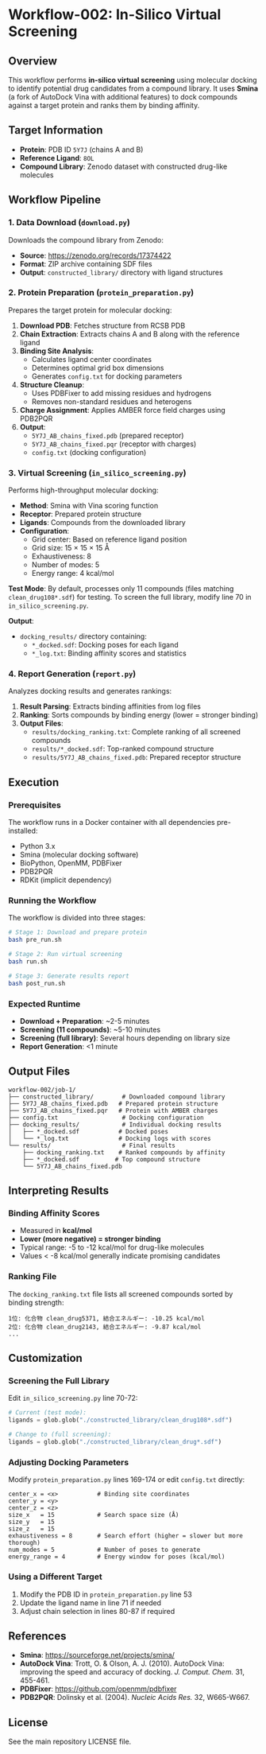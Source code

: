 # Workflow-002: In-Silico Virtual Screening

## Overview

This workflow performs **in-silico virtual screening** using molecular docking to identify potential drug candidates from a compound library. It uses **Smina** (a fork of AutoDock Vina with additional features) to dock compounds against a target protein and ranks them by binding affinity.

## Target Information

- **Protein**: PDB ID `5Y7J` (chains A and B)
- **Reference Ligand**: `8OL`
- **Compound Library**: Zenodo dataset with constructed drug-like molecules

## Workflow Pipeline

### 1. Data Download (`download.py`)
Downloads the compound library from Zenodo:
- **Source**: https://zenodo.org/records/17374422
- **Format**: ZIP archive containing SDF files
- **Output**: `constructed_library/` directory with ligand structures

### 2. Protein Preparation (`protein_preparation.py`)

Prepares the target protein for molecular docking:

1. **Download PDB**: Fetches structure from RCSB PDB
2. **Chain Extraction**: Extracts chains A and B along with the reference ligand
3. **Binding Site Analysis**:
   - Calculates ligand center coordinates
   - Determines optimal grid box dimensions
   - Generates `config.txt` for docking parameters
4. **Structure Cleanup**:
   - Uses PDBFixer to add missing residues and hydrogens
   - Removes non-standard residues and heterogens
5. **Charge Assignment**: Applies AMBER force field charges using PDB2PQR
6. **Output**:
   - `5Y7J_AB_chains_fixed.pdb` (prepared receptor)
   - `5Y7J_AB_chains_fixed.pqr` (receptor with charges)
   - `config.txt` (docking configuration)

### 3. Virtual Screening (`in_silico_screening.py`)

Performs high-throughput molecular docking:

- **Method**: Smina with Vina scoring function
- **Receptor**: Prepared protein structure
- **Ligands**: Compounds from the downloaded library
- **Configuration**:
  - Grid center: Based on reference ligand position
  - Grid size: 15 × 15 × 15 Å
  - Exhaustiveness: 8
  - Number of modes: 5
  - Energy range: 4 kcal/mol

**Test Mode**: By default, processes only 11 compounds (files matching `clean_drug108*.sdf`) for testing. To screen the full library, modify line 70 in `in_silico_screening.py`.

**Output**:
- `docking_results/` directory containing:
  - `*_docked.sdf`: Docking poses for each ligand
  - `*_log.txt`: Binding affinity scores and statistics

### 4. Report Generation (`report.py`)

Analyzes docking results and generates rankings:

1. **Result Parsing**: Extracts binding affinities from log files
2. **Ranking**: Sorts compounds by binding energy (lower = stronger binding)
3. **Output Files**:
   - `results/docking_ranking.txt`: Complete ranking of all screened compounds
   - `results/*_docked.sdf`: Top-ranked compound structure
   - `results/5Y7J_AB_chains_fixed.pdb`: Prepared receptor structure

## Execution

### Prerequisites

The workflow runs in a Docker container with all dependencies pre-installed:
- Python 3.x
- Smina (molecular docking software)
- BioPython, OpenMM, PDBFixer
- PDB2PQR
- RDKit (implicit dependency)

### Running the Workflow

The workflow is divided into three stages:

```bash
# Stage 1: Download and prepare protein
bash pre_run.sh

# Stage 2: Run virtual screening
bash run.sh

# Stage 3: Generate results report
bash post_run.sh
```

### Expected Runtime

- **Download + Preparation**: ~2-5 minutes
- **Screening (11 compounds)**: ~5-10 minutes
- **Screening (full library)**: Several hours depending on library size
- **Report Generation**: <1 minute

## Output Files

```
workflow-002/job-1/
├── constructed_library/        # Downloaded compound library
├── 5Y7J_AB_chains_fixed.pdb   # Prepared protein structure
├── 5Y7J_AB_chains_fixed.pqr   # Protein with AMBER charges
├── config.txt                  # Docking configuration
├── docking_results/            # Individual docking results
│   ├── *_docked.sdf           # Docked poses
│   └── *_log.txt              # Docking logs with scores
└── results/                    # Final results
    ├── docking_ranking.txt    # Ranked compounds by affinity
    ├── *_docked.sdf          # Top compound structure
    └── 5Y7J_AB_chains_fixed.pdb
```

## Interpreting Results

### Binding Affinity Scores

- Measured in **kcal/mol**
- **Lower (more negative) = stronger binding**
- Typical range: -5 to -12 kcal/mol for drug-like molecules
- Values < -8 kcal/mol generally indicate promising candidates

### Ranking File

The `docking_ranking.txt` file lists all screened compounds sorted by binding strength:

```
1位: 化合物 clean_drug5371, 結合エネルギー: -10.25 kcal/mol
2位: 化合物 clean_drug2143, 結合エネルギー: -9.87 kcal/mol
...
```

## Customization

### Screening the Full Library

Edit `in_silico_screening.py` line 70-72:

```python
# Current (test mode):
ligands = glob.glob("./constructed_library/clean_drug108*.sdf")

# Change to (full screening):
ligands = glob.glob("./constructed_library/clean_drug*.sdf")
```

### Adjusting Docking Parameters

Modify `protein_preparation.py` lines 169-174 or edit `config.txt` directly:

```
center_x = <x>           # Binding site coordinates
center_y = <y>
center_z = <z>
size_x   = 15            # Search space size (Å)
size_y   = 15
size_z   = 15
exhaustiveness = 8       # Search effort (higher = slower but more thorough)
num_modes = 5            # Number of poses to generate
energy_range = 4         # Energy window for poses (kcal/mol)
```

### Using a Different Target

1. Modify the PDB ID in `protein_preparation.py` line 53
2. Update the ligand name in line 71 if needed
3. Adjust chain selection in lines 80-87 if required

## References

- **Smina**: https://sourceforge.net/projects/smina/
- **AutoDock Vina**: Trott, O. & Olson, A. J. (2010). AutoDock Vina: improving the speed and accuracy of docking. *J. Comput. Chem.* 31, 455-461.
- **PDBFixer**: https://github.com/openmm/pdbfixer
- **PDB2PQR**: Dolinsky et al. (2004). *Nucleic Acids Res.* 32, W665-W667.

## License

See the main repository LICENSE file.
